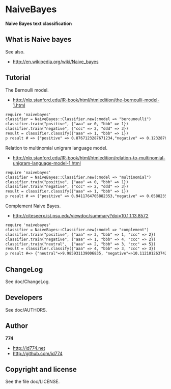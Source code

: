 NaiveBayes
==========

**Naive Bayes text classification**

What is Naive bayes
-------------------

See also.

+ http://en.wikipedia.org/wiki/Naive_bayes


Tutorial
--------

The Bernoulli model.

+ http://nlp.stanford.edu/IR-book/html/htmledition/the-bernoulli-model-1.html

``` html
require 'naivebayes'
classifier = NaiveBayes::Classifier.new(:model => "berounoulli")
classifier.train("positive", {"aaa" => 0, "bbb" => 1})
classifier.train("negative", {"ccc" => 2, "ddd" => 3})
result = classifier.classify({"aaa" => 1, "bbb" => 1})
p result # => {"positive" => 0.8767123287671234,"negative" => 0.12328767123287669}
```

Relation to multinomial unigram language model.

+ http://nlp.stanford.edu/IR-book/html/htmledition/relation-to-multinomial-unigram-language-model-1.html

``` html
require 'naivebayes'
classifier = NaiveBayes::Classifier.new(:model => "multinomial")
classifier.train("positive", {"aaa" => 0, "bbb" => 1})
classifier.train("negative", {"ccc" => 2, "ddd" => 3})
result = classifier.classify({"aaa" => 1, "bbb" => 1})
p result # => {"positive" => 0.9411764705882353,"negative" => 0.05882352941176469}
```

Complement Naive Bayes.

+ http://citeseerx.ist.psu.edu/viewdoc/summary?doi=10.1.1.13.8572

``` html
require 'naivebayes'
classifier = NaiveBayes::Classifier.new(:model => "complement")
classifier.train("positive", {"aaa" => 3, "bbb" => 1, "ccc" => 2})
classifier.train("negative", {"aaa" => 1, "bbb" => 4, "ccc" => 2})
classifier.train("neutral",  {"aaa" => 2, "bbb" => 3, "ccc" => 5})
result = classifier.classify({"aaa" => 4, "bbb" => 3, "ccc" => 3})
p result #=> {"neutral"=>9.985931139006835, "negative"=>10.112101263742268, "positive"=>10.836883752313222}
```


ChangeLog
---------

See doc/ChangeLog.


Developers
----------

See doc/AUTHORS.


Author
------

**774**

+ http://id774.net
+ http://github.com/id774


Copyright and license
---------------------

See the file doc/LICENSE.


